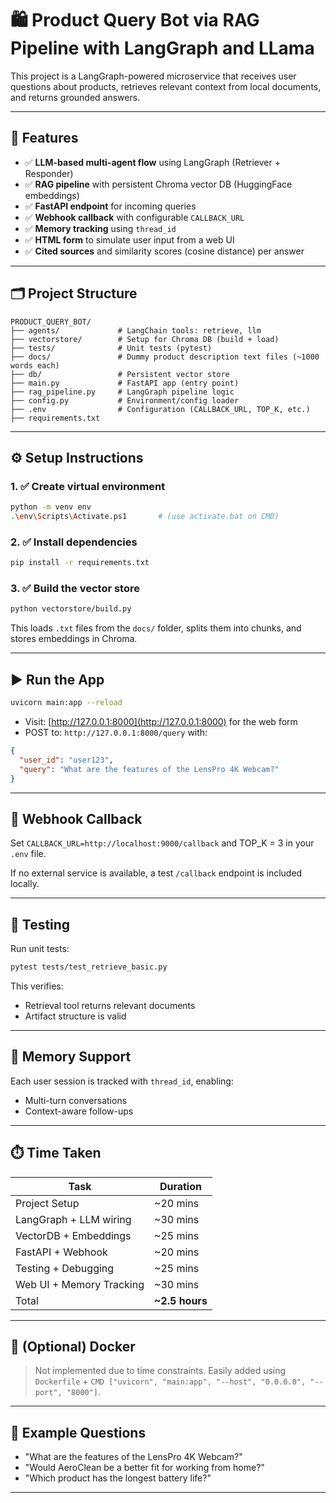 # 🛍️ Product Query Bot via RAG Pipeline with LangGraph and LLama

This project is a LangGraph-powered microservice that receives user questions about products, retrieves relevant context from local documents, and returns grounded answers.

---

## 🚀 Features

- ✅ **LLM-based multi-agent flow** using LangGraph (Retriever + Responder)
- ✅ **RAG pipeline** with persistent Chroma vector DB (HuggingFace embeddings)
- ✅ **FastAPI endpoint** for incoming queries
- ✅ **Webhook callback** with configurable `CALLBACK_URL`
- ✅ **Memory tracking** using `thread_id`
- ✅ **HTML form** to simulate user input from a web UI
- ✅ **Cited sources** and similarity scores (cosine distance) per answer

---

## 🗂️ Project Structure

```
PRODUCT_QUERY_BOT/
├── agents/             # LangChain tools: retrieve, llm
├── vectorstore/        # Setup for Chroma DB (build + load)
├── tests/              # Unit tests (pytest)
├── docs/               # Dummy product description text files (~1000 words each)
├── db/                 # Persistent vector store
├── main.py             # FastAPI app (entry point)
├── rag_pipeline.py     # LangGraph pipeline logic
├── config.py           # Environment/config loader
├── .env                # Configuration (CALLBACK_URL, TOP_K, etc.)
├── requirements.txt
```

---

## ⚙️ Setup Instructions

### 1. ✅ Create virtual environment

```bash
python -m venv env
.\env\Scripts\Activate.ps1       # (use activate.bat on CMD)
```

### 2. ✅ Install dependencies

```bash
pip install -r requirements.txt
```

### 3. ✅ Build the vector store

```bash
python vectorstore/build.py
```

This loads `.txt` files from the `docs/` folder, splits them into chunks, and stores embeddings in Chroma.

---

## ▶️ Run the App

```bash
uvicorn main:app --reload
```

- Visit: [http://127.0.0.1:8000](http://127.0.0.1:8000) for the web form
- POST to: `http://127.0.0.1:8000/query` with:

```json
{
  "user_id": "user123",
  "query": "What are the features of the LensPro 4K Webcam?"
}
```

---

## 📩 Webhook Callback

Set `CALLBACK_URL=http://localhost:9000/callback` and TOP_K = 3 in your `.env` file.

If no external service is available, a test `/callback` endpoint is included locally.

---

## 🧪 Testing

Run unit tests:

```bash
pytest tests/test_retrieve_basic.py
```

This verifies:
- Retrieval tool returns relevant documents
- Artifact structure is valid

---

## 🧠 Memory Support

Each user session is tracked with `thread_id`, enabling:
- Multi-turn conversations
- Context-aware follow-ups

---

## ⏱️ Time Taken

| Task                       | Duration |
|---------------------------|----------|
| Project Setup             | ~20 mins |
| LangGraph + LLM wiring    | ~30 mins |
| VectorDB + Embeddings     | ~25 mins |
| FastAPI + Webhook         | ~20 mins |
| Testing + Debugging       | ~25 mins |
| Web UI + Memory Tracking  | ~30 mins |
| Total                     | **~2.5 hours** |

---

## 🐳 (Optional) Docker

> Not implemented due to time constraints. Easily added using `Dockerfile` + `CMD ["uvicorn", "main:app", "--host", "0.0.0.0", "--port", "8000"]`.

---

## 🧠 Example Questions

- "What are the features of the LensPro 4K Webcam?"
- "Would AeroClean be a better fit for working from home?"
- "Which product has the longest battery life?"

---
